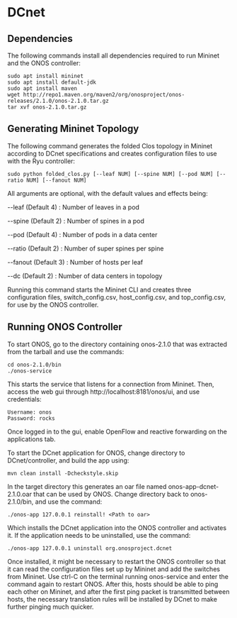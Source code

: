 # DCnet
## Dependencies
The following commands install all dependencies required to run Mininet and the ONOS controller:
```
sudo apt install mininet
sudo apt install default-jdk
sudo apt install maven
wget http://repo1.maven.org/maven2/org/onosproject/onos-releases/2.1.0/onos-2.1.0.tar.gz
tar xvf onos-2.1.0.tar.gz
```

## Generating Mininet Topology
The following command generates the folded Clos topology in Mininet according to DCnet specifications and creates configuration files to use with the Ryu controller:
```
sudo python folded_clos.py [--leaf NUM] [--spine NUM] [--pod NUM] [--ratio NUM] [--fanout NUM]
```
All arguments are optional, with the default values and effects being:


--leaf   (Default 4) : Number of leaves in a pod

--spine  (Default 2) : Number of spines in a pod

--pod    (Default 4) : Number of pods in a data center

--ratio  (Default 2) : Number of super spines per spine

--fanout (Default 3) : Number of hosts per leaf

--dc     (Default 2) : Number of data centers in topology


Running this command starts the Mininet CLI and creates three configuration files, switch_config.csv, host_config.csv, and top_config.csv, for use by the ONOS controller.

## Running ONOS Controller
To start ONOS, go to the directory containing onos-2.1.0 that was extracted from the tarball and use the commands:
```
cd onos-2.1.0/bin
./onos-service
```

This starts the service that listens for a connection from Mininet. Then, access the web gui through http://localhost:8181/onos/ui, and use credentials:
```
Username: onos
Password: rocks
```

Once logged in to the gui, enable OpenFlow and reactive forwarding on the applications tab.

To start the DCnet application for ONOS, change directory to DCnet/controller, and build the app using:
```
mvn clean install -Dcheckstyle.skip
```

In the target directory this generates an oar file named onos-app-dcnet-2.1.0.oar that can be used by ONOS. Change directory back to onos-2.1.0/bin, and use the command:
```
./onos-app 127.0.0.1 reinstall! <Path to oar>
```

Which installs the DCnet application into the ONOS controller and activates it. If the application needs to be uninstalled, use the command:
```
./onos-app 127.0.0.1 uninstall org.onosproject.dcnet
```

Once installed, it might be necessary to restart the ONOS controller so that it can read the configuration files set up by Mininet and add the switches from Mininet. Use ctrl-C on the terminal running onos-service and enter the command again to restart ONOS. After this, hosts should be able to ping each other on Mininet, and after the first ping packet is transmitted between hosts, the necessary translation rules will be installed by DCnet to make further pinging much quicker.
